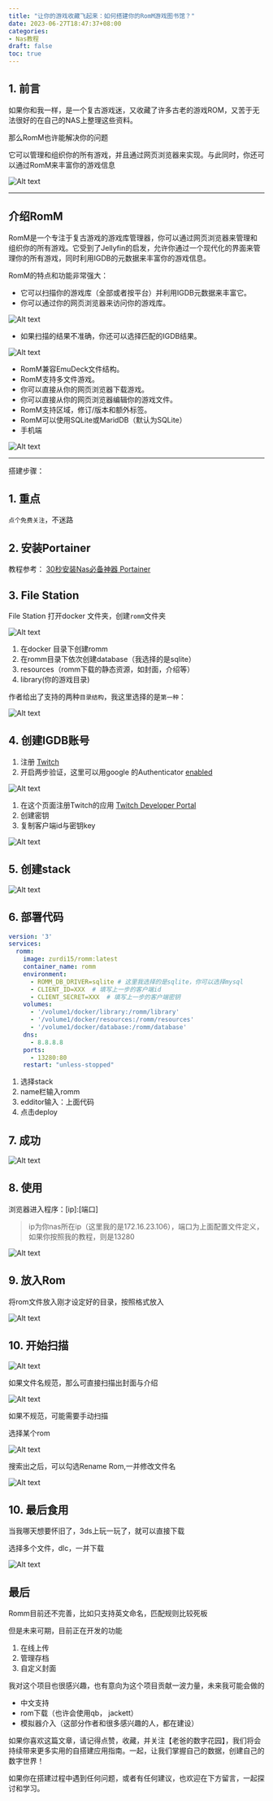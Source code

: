 ```yaml
---
title: "让你的游戏收藏飞起来：如何搭建你的RomM游戏图书馆？"
date: 2023-06-27T18:47:37+08:00
categories:
- Nas教程
draft: false
toc: true
---
```


## 1. 前言

如果你和我一样，是一个复古游戏迷，又收藏了许多古老的游戏ROM，又苦于无法很好的在自己的NAS上整理这些资料。

那么RomM也许能解决你的问题

它可以管理和组织你的所有游戏，并且通过网页浏览器来实现。与此同时，你还可以通过RomM来丰富你的游戏信息

![Alt text](https://github.com/zurdi15/romm/raw/master/.github/screenshots/gallery.png "Pic")

---

## 介绍RomM

RomM是一个专注于复古游戏的游戏库管理器，你可以通过网页浏览器来管理和组织你的所有游戏。它受到了Jellyfin的启发，允许你通过一个现代化的界面来管理你的所有游戏，同时利用IGDB的元数据来丰富你的游戏信息。

RomM的特点和功能非常强大：

- 它可以扫描你的游戏库（全部或者按平台）并利用IGDB元数据来丰富它。
- 你可以通过你的网页浏览器来访问你的游戏库。

![Alt text](https://github.com/zurdi15/romm/raw/master/.github/screenshots/home.png "Pic")

- 如果扫描的结果不准确，你还可以选择匹配的IGDB结果。

![Alt text](https://github.com/zurdi15/romm/raw/master/.github/screenshots/search.png "Pic")

- RomM兼容EmuDeck文件结构。
- RomM支持多文件游戏。
- 你可以直接从你的网页浏览器下载游戏。
- 你可以直接从你的网页浏览器编辑你的游戏文件。
- RomM支持区域，修订/版本和额外标签。
- RomM可以使用SQLite或MaridDB（默认为SQLite）
- 手机端

![Alt text](https://github.com/zurdi15/romm/raw/master/.github/screenshots/m_gallery.png "Pic")

---

搭建步骤：

## 1. 重点

`点个免费关注`，不迷路

## 2. 安装Portainer

教程参考：
[30秒安装Nas必备神器 Portainer](/posts/install-portainer-in-nas/)

##  3. File Station

File Station 打开docker 文件夹，创建`romm`文件夹

![Alt text](https://img-nasdaddy.liuxingoo.cn/202306262345210.png "Pic")



1. 在docker 目录下创建romm
2. 在romm目录下依次创建database（我选择的是sqlite）
3. resources（romm下载的静态资源，如封面，介绍等）
4. library(你的游戏目录)

作者给出了支持的两种`目录结构`，我这里选择的是`第一种`：

![Alt text](https://img-nasdaddy.liuxingoo.cn/202306262345528.png "Pic")

## 4. 创建IGDB账号

1. 注册 [Twitch](https://dev.twitch.tv/login) 
2. 开启两步验证，这里可以用google 的Authenticator [enabled](https://www.twitch.tv/settings/security)

![Alt text](https://img-nasdaddy.liuxingoo.cn/202306262345720.png "Pic")

1. 在这个页面注册Twitch的应用 [Twitch Developer Portal](https://dev.twitch.tv/console/apps/create)
2. 创建密钥
3. 复制客户端id与密钥key

![Alt text](https://img-nasdaddy.liuxingoo.cn/202306262345436.png "Pic")





## 5. 创建stack

![Alt text](https://img-nasdaddy.liuxingoo.cn/img/202306061552130.png "Pic")

## 6.  部署代码

```yaml
version: '3'
services:
  romm:
    image: zurdi15/romm:latest
    container_name: romm
    environment:
      - ROMM_DB_DRIVER=sqlite # 这里我选择的是sqlite，你可以选择mysql
      - CLIENT_ID=XXX  # 填写上一步的客户端id
      - CLIENT_SECRET=XXX  # 填写上一步的客户端密钥
    volumes:
      - '/volume1/docker/library:/romm/library'
      - '/volume1/docker/resources:/romm/resources'
      - '/volume1/docker/database:/romm/database'
    dns:
      - 8.8.8.8
    ports:
      - 13280:80
    restart: "unless-stopped"
```

1. 选择stack
2. name栏输入romm
3. edditor输入：上面代码
4. 点击deploy

## 7. 成功

![Alt text](https://img-nasdaddy.liuxingoo.cn/img/202306061556495.png "Pic")



## 8. 使用

浏览器进入程序：[ip]:[端口]

> ip为你nas所在ip（这里我的是172.16.23.106），端口为上面配置文件定义，如果你按照我的教程，则是13280

![Alt text](https://img-nasdaddy.liuxingoo.cn/202306262346663.png "Pic")

## 9. 放入Rom

将rom文件放入刚才设定好的目录，按照格式放入

![Alt text](https://img-nasdaddy.liuxingoo.cn/202306262346631.png "Pic")



## 10. 开始扫描

![Alt text](https://img-nasdaddy.liuxingoo.cn/202306262346339.png "Pic")



如果文件名规范，那么可直接扫描出封面与介绍

![Alt text](https://img-nasdaddy.liuxingoo.cn/202306262347274.png "Pic")





如果不规范，可能需要手动扫描

选择某个rom

![Alt text](https://img-nasdaddy.liuxingoo.cn/202306262347280.png "Pic")



搜索出之后，可以勾选Rename Rom,一并修改文件名

![Alt text](https://img-nasdaddy.liuxingoo.cn/202306262347425.png "Pic")



## 10. 最后食用

当我哪天想要怀旧了，3ds上玩一玩了，就可以直接下载

选择多个文件，dlc，一并下载

![Alt text](https://img-nasdaddy.liuxingoo.cn/202306262347828.png "Pic")



## 最后

Romm目前还不完善，比如只支持英文命名，匹配规则比较死板

但是未来可期，目前正在开发的功能

1. 在线上传
2. 管理存档
3. 自定义封面

我对这个项目也很感兴趣，也有意向为这个项目贡献一波力量，未来我可能会做的

- 中文支持
- rom下载（也许会使用qb， jackett）
- 模拟器介入（这部分作者和很多感兴趣的人，都在建设）



如果你喜欢这篇文章，请记得点赞，收藏，并关注【老爸的数字花园】，我们将会持续带来更多实用的自搭建应用指南。一起，让我们掌握自己的数据，创建自己的数字世界！

如果你在搭建过程中遇到任何问题，或者有任何建议，也欢迎在下方留言，一起探讨和学习。